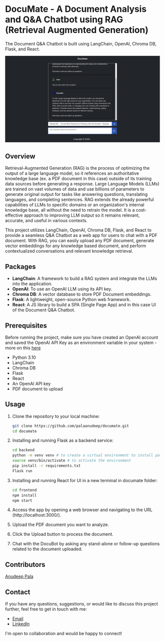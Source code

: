 # DocuMate - A Document Analysis and Q&A Chatbot using RAG (Retrieval Augmented Generation)

The Document Q&A Chatbot is built using LangChain, OpenAI, Chroma DB, Flask, and React.

![Demo](DocuMate.png)

## Overview

Retrieval-Augmented Generation (RAG) is the process of optimizing the output of a large language model, so it references an authoritative knowledge base (ex. a PDF document in this case) outside of its training data sources before generating a response. Large Language Models (LLMs) are trained on vast volumes of data and use billions of parameters to generate original output for tasks like answering questions, translating languages, and completing sentences. RAG extends the already powerful capabilities of LLMs to specific domains or an organization's internal knowledge base, all without the need to retrain the model. It is a cost-effective approach to improving LLM output so it remains relevant, accurate, and useful in various contexts.

This project utilizes LangChain, OpenAI, Chroma DB, Flask, and React to provide a seamless Q&A Chatbot as a web app for users to chat with a PDF document. With RAG, you can easily upload any PDF document, generate vector embeddings for any knowledge based document, and perform contextualized conversations and relevant knowledge retrieval.


## Packages

- **LangChain**: A framework to build a RAG system and integrate the LLMs into the application.
- **OpenAI**: To use an OpenAI LLM using its API key.
- **Chroma DB**: A vector database to store PDF Document embeddings.
- **Flask**: A lightweight, open-source Python web framework.
- **React**: A JS library to build a SPA (Single Page App) and in this case UI of the Document Q&A Chatbot.


## Prerequisites

Before running the project, make sure you have created an OpenAI account and saved the OpenAI API Key as an environment variable in your system - more on this [here](https://platform.openai.com/docs/quickstart/step-2-setup-your-api-key)

- Python 3.10
- LangChain
- Chroma DB
- Flask
- React
- An OpenAI API key
- PDF document to upload

## Usage

1. Clone the repository to your local machine:

   ```bash
   git clone https://github.com/palaanudeep/documate.git
   cd documate
   ```

2. Installing and running Flask as a backend service:
   ```bash
   cd backend
   python -m venv venv # to create a virtual environment to install packages
   source venv/bin/activate # to activate the environment
   pip install -r requirements.txt
   Flask run
   ```

3. Installing and running React for UI in a new terminal in documate folder:
   ```bash
   cd frontend
   npm install
   npm start
   ```

4. Access the app by opening a web browser and navigating to the URL (http://localhost:3000/).

5. Upload the PDF document you want to analyze.

6. Click the Upload button to process the document.

7. Chat with the DocuBot by asking any stand-alone or follow-up questions related to the document uploaded.

## Contributors

[Anudeep Pala](https://github.com/palaanudeep)

## Contact

If you have any questions, suggestions, or would like to discuss this project further, feel free to get in touch with me:

- [Email](mailto:anudeep.pala@gmail.com)
- [LinkedIn](https://www.linkedin.com/in/anudeeppala/)

I'm open to collaboration and would be happy to connect!